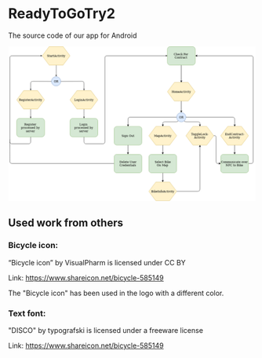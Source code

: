 # ReadyToGoTry2
The source code of our app for Android

![Screenshot](App_Architecture.png)

## Used work from others
### Bicycle icon:

“Bicycle icon” by VisualPharm is licensed under CC BY

Link: https://www.shareicon.net/bicycle-585149

The "Bicycle icon" has been used in the logo with a different color.


### Text font:

"DISCO" by typografski is licensed under a freeware license

Link: https://www.shareicon.net/bicycle-585149
